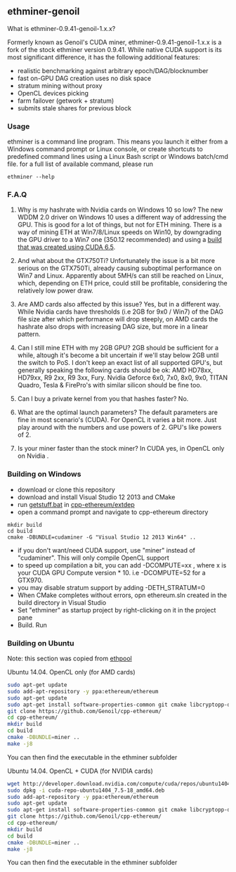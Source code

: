 ## ethminer-genoil

What is ethminer-0.9.41-genoil-1.x.x? 

Formerly known as Genoil's CUDA miner, ethminer-0.9.41-genoil-1.x.x is a fork of the stock ethminer version 0.9.41. While native CUDA support is its most significant difference, it has the following additional features:

- realistic benchmarking against arbitrary epoch/DAG/blocknumber
- fast on-GPU DAG creation uses no disk space
- stratum mining without proxy
- OpenCL devices picking
- farm failover (getwork + stratum)
- submits stale shares for previous block

### Usage

ethminer is a command line program. This means you launch it either from a Windows command prompt or Linux console, or create shortcuts to predefined command lines using a Linux Bash script or Windows batch/cmd file.
for a full list of available command, please run 

```
ethminer --help
```

### F.A.Q

1. Why is my hashrate with Nvidia cards on Windows 10 so low?
The new WDDM 2.0 driver on Windows 10 uses a different way of addressing the GPU. This is good for a lot of things, but not for ETH mining. There is a way of mining ETH at Win7/8/Linux speeds on Win10, by downgrading the GPU driver to a Win7 one (350.12 recommended) and using a [build that was created using CUDA 6.5](releases/cuda-6.5).

2. And what about the GTX750Ti?
Unfortunately the issue is a bit more serious on the GTX750Ti, already causing suboptimal performance on Win7 and Linux. Apparently about 5MH/s can still be reached on Linux, which, depending on ETH price, could still be profitable, considering the relatively low power draw.

3. Are AMD cards also affected by this issue?
Yes, but in a different way. While Nvidia cards have thresholds (i.e 2GB for 9x0 / Win7) of the DAG file size after which performance will drop steeply, on AMD cards the hashrate also drops with increasing DAG size, but more in a linear pattern. 

4. Can I still mine ETH with my 2GB GPU?
2GB should be sufficient for a while, altough it's become a bit uncertain if we'll stay below 2GB until the switch to PoS. I don't keep an exact list of all supported GPU's, but generally speaking the following cards should be ok:
AMD HD78xx, HD79xx, R9 2xx, R9 3xx, Fury.
Nvidia Geforce 6x0, 7x0, 8x0, 9x0, TITAN
Quadro, Tesla & FirePro's with similar silicon should be fine too.

5. Can I buy a private kernel from you that hashes faster?
No.

6. What are the optimal launch parameters?
The default parameters are fine in most scenario's (CUDA). For OpenCL it varies a bit more. Just play around with the numbers and use powers of 2. GPU's like powers of 2. 

7. Is your miner faster than the stock miner?
In CUDA yes, in OpenCL only on Nvidia .

### Building on Windows

- download or clone this repository
- download and install Visual Studio 12 2013 and CMake
- run [getstuff.bat](extdep/getstuff.bat) in [cpp-ethereum/extdep](extdep) 
- open a command prompt and navigate to cpp-ethereum directory

``` 
mkdir build 
cd build
cmake -DBUNDLE=cudaminer -G "Visual Studio 12 2013 Win64" ..
```

- if you don't want/need CUDA support, use "miner" instead of "cudaminer". This will only compile OpenCL support
- to speed up compilation a bit, you can add -DCOMPUTE=xx , where x is your CUDA GPU Compute version * 10. i.e -DCOMPUTE=52 for a GTX970.  
- you may disable stratum support by adding -DETH_STRATUM=0
- When CMake completes without errors, opn ethereum.sln created in the build directory in Visual Studio
- Set "ethminer" as startup project by right-clicking on it in the project pane
- Build. Run

### Building on Ubuntu

Note: this section was copied from [ethpool](https://ethpool.freshdesk.com/support/solutions/articles/8000032853-how-to-compile-genoils-cuda-miner-on-ubuntu)

Ubuntu 14.04. OpenCL only (for AMD cards)

```bash
sudo apt-get update
sudo add-apt-repository -y ppa:ethereum/ethereum
sudo apt-get update
sudo apt-get install software-properties-common git cmake libcryptopp-dev libleveldb-dev libjsoncpp-dev libjson-rpc-cpp-dev libboost-all-dev ocl-icd-libopencl1 opencl-headers build-essential -y
git clone https://github.com/Genoil/cpp-ethereum/
cd cpp-ethereum/
mkdir build
cd build
cmake -DBUNDLE=miner ..
make -j8
```

You can then find the executable in the ethminer subfolder

Ubuntu 14.04. OpenCL + CUDA (for NVIDIA cards)

```bash
wget http://developer.download.nvidia.com/compute/cuda/repos/ubuntu1404/x86_64/cuda-repo-ubuntu1404_7.5-18_amd64.deb
sudo dpkg -i cuda-repo-ubuntu1404_7.5-18_amd64.deb
sudo add-apt-repository -y ppa:ethereum/ethereum
sudo apt-get update
sudo apt-get install software-properties-common git cmake libcryptopp-dev libleveldb-dev libjsoncpp-dev libjson-rpc-cpp-dev libboost-all-dev libcurl4-gnutls-dev ocl-icd-libopencl1 opencl-headers build-essential cuda -y
git clone https://github.com/Genoil/cpp-ethereum/
cd cpp-ethereum/
mkdir build
cd build
cmake -DBUNDLE=miner ..
make -j8
```

You can then find the executable in the ethminer subfolder
